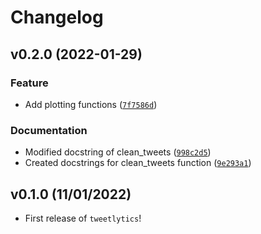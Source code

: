 # Changelog

<!--next-version-placeholder-->

## v0.2.0 (2022-01-29)
### Feature
* Add plotting functions ([`7f7586d`](https://github.com/UBC-MDS/tweetlytics/commit/7f7586d0b40d380e086d60960a0e248ced88933e))

### Documentation
* Modified docstring of clean_tweets ([`998c2d5`](https://github.com/UBC-MDS/tweetlytics/commit/998c2d56446a2f29a277fca3c3172657197413d5))
* Created docstrings for clean_tweets function ([`9e293a1`](https://github.com/UBC-MDS/tweetlytics/commit/9e293a1f751923f4706b881f605f84f493dca8c4))

## v0.1.0 (11/01/2022)

- First release of `tweetlytics`!